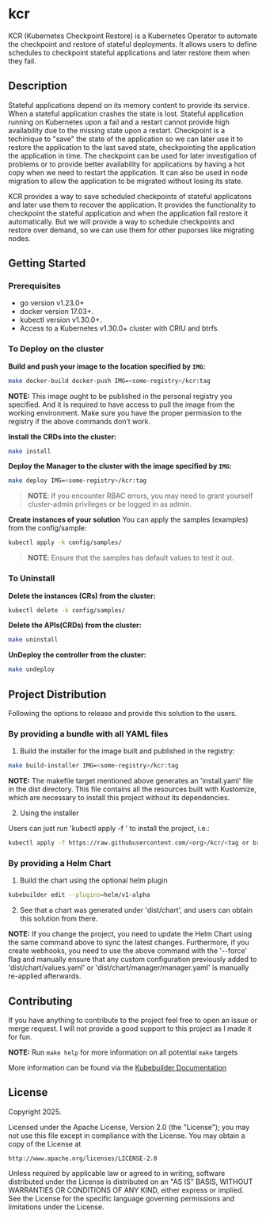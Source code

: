 # kcr

KCR (Kubernetes Checkpoint Restore) is a Kubernetes Operator to automate the checkpoint and restore of stateful deployments. It allows users to define schedules to checkpoint stateful applications and later restore them when they fail.

## Description

Stateful applications depend on its memory content to provide its service. When a stateful application crashes the state is lost. Stateful application running on Kubernetes upon a fail and a restart cannot provide high availability due to the missing state upon a restart. Checkpoint is a techinique to "save" the state of the application so we can later use it to restore the application to the last saved state, checkpointing the application the application in time. The checkpoint can be used for later investigation of problems or to provide better availability for applications by having a hot copy when we need to restart the application. It can also be used in node migration to allow the application to be migrated without losing its state.

KCR provides a way to save scheduled checkpoints of stateful applicatons and later use them to recover the application. It provides the functionality to checkpoint the stateful application and when the application fail restore it automatically. But we will provide a way to schedule checkpoints and restore over demand, so we can use them for other puporses like migrating nodes.

## Getting Started

### Prerequisites

- go version v1.23.0+
- docker version 17.03+.
- kubectl version v1.30.0+.
- Access to a Kubernetes v1.30.0+ cluster with CRIU and btrfs.

### To Deploy on the cluster
**Build and push your image to the location specified by `IMG`:**

```sh
make docker-build docker-push IMG=<some-registry>/kcr:tag
```

**NOTE:** This image ought to be published in the personal registry you specified.
And it is required to have access to pull the image from the working environment.
Make sure you have the proper permission to the registry if the above commands don’t work.

**Install the CRDs into the cluster:**

```sh
make install
```

**Deploy the Manager to the cluster with the image specified by `IMG`:**

```sh
make deploy IMG=<some-registry>/kcr:tag
```

> **NOTE**: If you encounter RBAC errors, you may need to grant yourself cluster-admin
privileges or be logged in as admin.

**Create instances of your solution**
You can apply the samples (examples) from the config/sample:

```sh
kubectl apply -k config/samples/
```

>**NOTE**: Ensure that the samples has default values to test it out.

### To Uninstall
**Delete the instances (CRs) from the cluster:**

```sh
kubectl delete -k config/samples/
```

**Delete the APIs(CRDs) from the cluster:**

```sh
make uninstall
```

**UnDeploy the controller from the cluster:**

```sh
make undeploy
```

## Project Distribution

Following the options to release and provide this solution to the users.

### By providing a bundle with all YAML files

1. Build the installer for the image built and published in the registry:

```sh
make build-installer IMG=<some-registry>/kcr:tag
```

**NOTE:** The makefile target mentioned above generates an 'install.yaml'
file in the dist directory. This file contains all the resources built
with Kustomize, which are necessary to install this project without its
dependencies.

2. Using the installer

Users can just run 'kubectl apply -f <URL for YAML BUNDLE>' to install
the project, i.e.:

```sh
kubectl apply -f https://raw.githubusercontent.com/<org>/kcr/<tag or branch>/dist/install.yaml
```

### By providing a Helm Chart

1. Build the chart using the optional helm plugin

```sh
kubebuilder edit --plugins=helm/v1-alpha
```

2. See that a chart was generated under 'dist/chart', and users
can obtain this solution from there.

**NOTE:** If you change the project, you need to update the Helm Chart
using the same command above to sync the latest changes. Furthermore,
if you create webhooks, you need to use the above command with
the '--force' flag and manually ensure that any custom configuration
previously added to 'dist/chart/values.yaml' or 'dist/chart/manager/manager.yaml'
is manually re-applied afterwards.

## Contributing

If you have anything to contribute to the project feel free to open an issue or merge request. I will not provide a good support to this project as I made it for fun.

**NOTE:** Run `make help` for more information on all potential `make` targets

More information can be found via the [Kubebuilder Documentation](https://book.kubebuilder.io/introduction.html)

## License

Copyright 2025.

Licensed under the Apache License, Version 2.0 (the "License");
you may not use this file except in compliance with the License.
You may obtain a copy of the License at

    http://www.apache.org/licenses/LICENSE-2.0

Unless required by applicable law or agreed to in writing, software
distributed under the License is distributed on an "AS IS" BASIS,
WITHOUT WARRANTIES OR CONDITIONS OF ANY KIND, either express or implied.
See the License for the specific language governing permissions and
limitations under the License.

